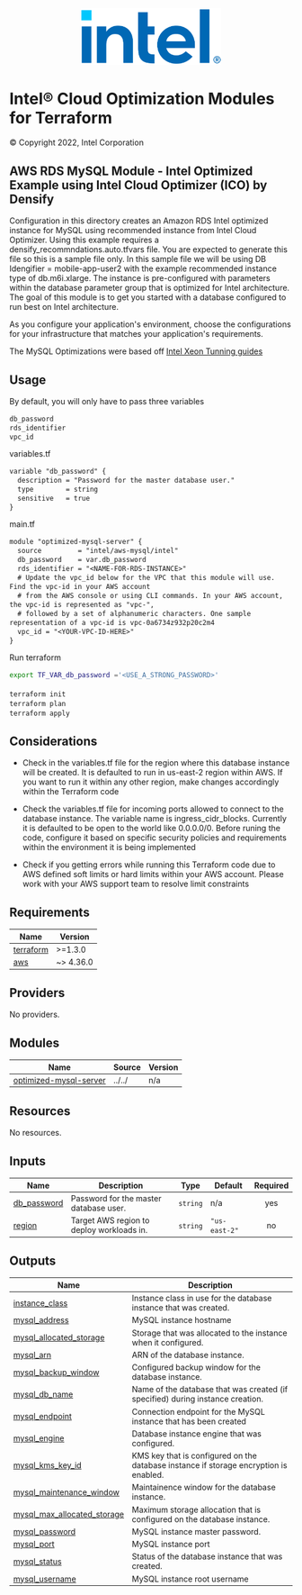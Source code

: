 <p align="center">
  <img src="https://github.com/intel/terraform-intel-aws-mysql/blob/main/images/logo-classicblue-800px.png?raw=true" alt="Intel Logo" width="250"/>
</p>

# Intel® Cloud Optimization Modules for Terraform

© Copyright 2022, Intel Corporation

## AWS RDS MySQL Module - Intel Optimized Example using Intel Cloud Optimizer (ICO) by Densify

Configuration in this directory creates an Amazon RDS Intel optimized instance for MySQL using recommended instance from Intel Cloud Optimizer. Using this example requires a densify_recommndations.auto.tfvars file. You are expected to generate this file so this is a sample file only. In this sample file we will be using DB Idengifier = mobile-app-user2 with the example recommended instance type of db.m6i.xlarge. The instance is pre-configured with parameters within the database parameter group that is optimized for Intel architecture. The goal of this module is to get you started with a database configured to run best on Intel architecture.

As you configure your application's environment, choose the configurations for your infrastructure that matches your application's requirements.

The MySQL Optimizations were based off [Intel Xeon Tunning guides](<https://www.intel.com/content/www/us/en/developer/articles/guide/open-source-database-tuning-guide-on-xeon-systems.html>)

## Usage

By default, you will only have to pass three variables
```hcl
db_password
rds_identifier
vpc_id
```

variables.tf
```hcl
variable "db_password" {
  description = "Password for the master database user."
  type        = string
  sensitive   = true
}
```

main.tf
```hcl
module "optimized-mysql-server" {
  source         = "intel/aws-mysql/intel"
  db_password    = var.db_password
  rds_identifier = "<NAME-FOR-RDS-INSTANCE>"
  # Update the vpc_id below for the VPC that this module will use. Find the vpc-id in your AWS account
  # from the AWS console or using CLI commands. In your AWS account, the vpc-id is represented as "vpc-",
  # followed by a set of alphanumeric characters. One sample representation of a vpc-id is vpc-0a6734z932p20c2m4
  vpc_id = "<YOUR-VPC-ID-HERE>"
}

```

Run terraform

```bash
export TF_VAR_db_password ='<USE_A_STRONG_PASSWORD>'

terraform init  
terraform plan
terraform apply
```

## Considerations

- Check in the variables.tf file for the region where this database instance will be created. It is defaulted to run in us-east-2 region within AWS. If you want to run it within any other region, make changes accordingly within the Terraform code

- Check the variables.tf file for incoming ports allowed to connect to the database instance. The variable name is ingress_cidr_blocks. Currently it is defaulted to be open to the world like 0.0.0.0/0. Before runing the code, configure it based on specific security policies and requirements within the environment it is being implemented

- Check if you getting errors while running this Terraform code due to AWS defined soft limits or hard limits within your AWS account. Please work with your AWS support team to resolve limit constraints

<!-- BEGINNING OF PRE-COMMIT-TERRAFORM DOCS HOOK -->
## Requirements

| Name | Version |
|------|---------|
| <a name="requirement_terraform"></a> [terraform](#requirement\_terraform) | >=1.3.0 |
| <a name="requirement_aws"></a> [aws](#requirement\_aws) | ~> 4.36.0 |

## Providers

No providers.

## Modules

| Name | Source | Version |
|------|--------|---------|
| <a name="module_optimized-mysql-server"></a> [optimized-mysql-server](#module\_optimized-mysql-server) | ../../ | n/a |

## Resources

No resources.

## Inputs

| Name | Description | Type | Default | Required |
|------|-------------|------|---------|:--------:|
| <a name="input_db_password"></a> [db\_password](#input\_db\_password) | Password for the master database user. | `string` | n/a | yes |
| <a name="input_region"></a> [region](#input\_region) | Target AWS region to deploy workloads in. | `string` | `"us-east-2"` | no |

## Outputs

| Name | Description |
|------|-------------|
| <a name="output_instance_class"></a> [instance\_class](#output\_instance\_class) | Instance class in use for the database instance that was created. |
| <a name="output_mysql_address"></a> [mysql\_address](#output\_mysql\_address) | MySQL instance hostname |
| <a name="output_mysql_allocated_storage"></a> [mysql\_allocated\_storage](#output\_mysql\_allocated\_storage) | Storage that was allocated to the instance when it configured. |
| <a name="output_mysql_arn"></a> [mysql\_arn](#output\_mysql\_arn) | ARN of the database instance. |
| <a name="output_mysql_backup_window"></a> [mysql\_backup\_window](#output\_mysql\_backup\_window) | Configured backup window for the database instance. |
| <a name="output_mysql_db_name"></a> [mysql\_db\_name](#output\_mysql\_db\_name) | Name of the database that was created (if specified) during instance creation. |
| <a name="output_mysql_endpoint"></a> [mysql\_endpoint](#output\_mysql\_endpoint) | Connection endpoint for the MySQL instance that has been created |
| <a name="output_mysql_engine"></a> [mysql\_engine](#output\_mysql\_engine) | Database instance engine that was configured. |
| <a name="output_mysql_kms_key_id"></a> [mysql\_kms\_key\_id](#output\_mysql\_kms\_key\_id) | KMS key that is configured on the database instance if storage encryption is enabled. |
| <a name="output_mysql_maintenance_window"></a> [mysql\_maintenance\_window](#output\_mysql\_maintenance\_window) | Maintainence window for the database instance. |
| <a name="output_mysql_max_allocated_storage"></a> [mysql\_max\_allocated\_storage](#output\_mysql\_max\_allocated\_storage) | Maximum storage allocation that is configured on the database instance. |
| <a name="output_mysql_password"></a> [mysql\_password](#output\_mysql\_password) | MySQL instance master password. |
| <a name="output_mysql_port"></a> [mysql\_port](#output\_mysql\_port) | MySQL instance port |
| <a name="output_mysql_status"></a> [mysql\_status](#output\_mysql\_status) | Status of the database instance that was created. |
| <a name="output_mysql_username"></a> [mysql\_username](#output\_mysql\_username) | MySQL instance root username |
<!-- END OF PRE-COMMIT-TERRAFORM DOCS HOOK -->
